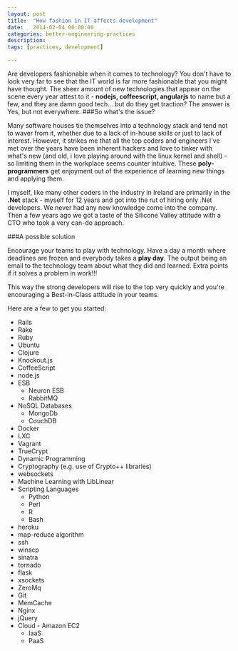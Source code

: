 ```yaml
---
layout: post
title:  "How fashion in IT affects development"
date:   2014-02-04 00:00:00
categories: better-engineering-practices 
description: 
tags: [practices, development]

---
```


Are developers fashionable when it comes to technology? You don't have to look very far to see that the IT world is far more fashionable that you might have thought. The sheer amount of new technologies that appear on the scene every year attest to it - **nodejs, coffeescript, angularjs** to name but a few, and they are damn good tech... but do they get traction? The answer is Yes, but not everywhere. 
<linebreak>
###So what's the issue?

Many software houses tie themselves into a technology stack and tend not to waver from it, whether due to a lack of in-house skills or just to lack of interest. However, it strikes me that all the top coders and engineers I've met over the years have been inherent hackers and love to tinker with what's new (and old, i love playing around with the linux kernel and shell) - so limiting them in the workplace seems counter intuitive. These **poly-programmers** get enjoyment out of the experience of learning new things and applying them. 

I myself, like many other coders in the industry in Ireland are primarily in the **.Net** stack - myself for 12 years and got into the rut of hiring only .Net developers. We never had any new knowledge come into the company. Then a few years ago we got a taste of the Silicone Valley attitude with a CTO who took a very can-do approach.  

###A possible solution

Encourage your teams to play with technology. Have a day a month where deadlines are frozen and everybody takes a **play day**. The output being an email to the technology team about what they did and learned. Extra points if it solves a problem in work!!!

This way the strong developers will rise to the top very quickly and you're encouraging a Best-in-Class attitude in your teams. 

Here are a few to get you started:

- Rails
- Rake
- Ruby
- Ubuntu
- Clojure
- Knockout.js
- CoffeeScript
- node.js
- ESB
	- Neuron ESB
	- RabbitMQ
- NoSQL Databases
	- MongoDb
	- CouchDB
- Docker
- LXC
- Vagrant
- TrueCrypt
- Dynamic Programming
- Cryptography (e.g. use of Crypto++ libraries)
- websockets
- Machine Learning with LibLinear
- Scripting Languages
	- Python
	- Perl
	- R
	- Bash
- heroku
- map-reduce algorithm
- ssh
- winscp
- sinatra
- tornado
- flask
- xsockets
- ZeroMq
- Git
- MemCache
- Nginx
- jQuery
- Cloud - Amazon EC2
	- IaaS
	- PaaS

